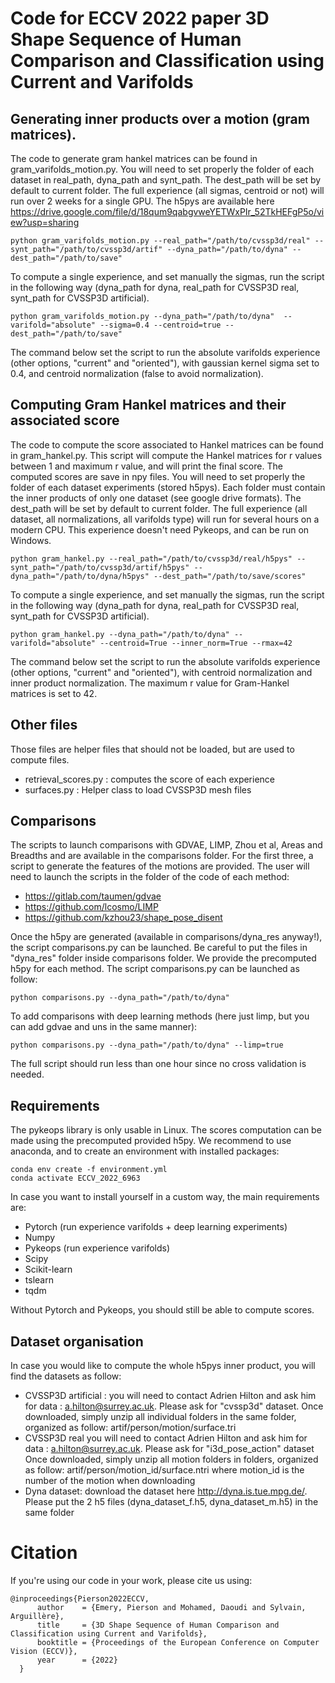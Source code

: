 # Code for ECCV 2022 paper 3D Shape Sequence of Human Comparison and Classification  using Current and Varifolds

## Generating inner products over a motion (gram matrices).
The code to generate gram hankel matrices can be found in gram_varifolds_motion.py. 
You will need to set properly the folder of each dataset in real_path, dyna_path and synt_path.
The dest_path will be set by default to current folder.
The full experience (all sigmas, centroid or not) will run over 2 weeks for a single GPU. 
The h5pys are available here https://drive.google.com/file/d/18qum9qabgvweYETWxPIr_52TkHEFgP5o/view?usp=sharing
```commandline
python gram_varifolds_motion.py --real_path="/path/to/cvssp3d/real" --synt_path="/path/to/cvssp3d/artif" --dyna_path="/path/to/dyna" --dest_path="/path/to/save"
```
To compute a single experience, and set manually the sigmas, run the script in the following way (dyna_path for dyna, 
real_path for CVSSP3D real, synt_path for CVSSP3D artificial).
```commandline
python gram_varifolds_motion.py --dyna_path="/path/to/dyna"  --varifold="absolute" --sigma=0.4 --centroid=true --dest_path="/path/to/save" 
```
The command below set the script to run the absolute varifolds experience (other options, "current" and "oriented"), with
gaussian kernel sigma set to 0.4, and centroid normalization (false to avoid normalization). 
## Computing Gram Hankel matrices and their associated score
The code to compute the score associated to Hankel matrices can be found in gram_hankel.py. This script will compute 
the Hankel matrices for r values between 1 and maximum r value, and will print the final score. The computed scores are 
save in npy files. You will need to set properly the folder of each  dataset experiments (stored h5pys). 
Each folder must contain the inner products of only one dataset (see google drive formats). 
The dest_path will be set by default to current folder. 
The full experience (all dataset, all normalizations, all varifolds type) will run for several hours on a modern CPU. 
This experience doesn't need Pykeops, and can be run on Windows. 
```commandline
python gram_hankel.py --real_path="/path/to/cvssp3d/real/h5pys" --synt_path="/path/to/cvssp3d/artif/h5pys" --dyna_path="/path/to/dyna/h5pys" --dest_path="/path/to/save/scores" 
```
To compute a single experience, and set manually the sigmas, run the script in the following way (dyna_path for dyna, 
real_path for CVSSP3D real, synt_path for CVSSP3D artificial).
```commandline
python gram_hankel.py --dyna_path="/path/to/dyna" --varifold="absolute" --centroid=True --inner_norm=True --rmax=42
```
The command below set the script to run the absolute varifolds experience (other options, "current" and "oriented"), with
centroid normalization and inner product normalization. The maximum r value for Gram-Hankel matrices is set to 42.
## Other files
Those files are helper files that should not be loaded, but are used to compute files.
- retrieval_scores.py : computes the score of each experience
- surfaces.py : Helper class to load CVSSP3D mesh files

## Comparisons
The scripts to launch comparisons with GDVAE, LIMP, Zhou et al, Areas and Breadths and are available in the comparisons 
folder. For the first three, a script to generate the features of the motions are provided.
The user will need to launch the scripts in the folder of the code of each method:
- https://gitlab.com/taumen/gdvae
- https://github.com/lcosmo/LIMP
- https://github.com/kzhou23/shape_pose_disent

Once the h5py are generated (available in comparisons/dyna_res anyway!), the script comparisons.py can be launched. 
Be careful to put the files in "dyna_res" folder inside comparisons folder. We provide the precomputed h5py for each method.
The script comparisons.py can be launched as follow:
```commandline
python comparisons.py --dyna_path="/path/to/dyna"
```
To add comparisons with deep learning methods (here just limp, but you can add gdvae and uns in the same manner):
```commandline
python comparisons.py --dyna_path="/path/to/dyna" --limp=true
```
The full script should run less than one hour since no cross validation is needed.

## Requirements 
The pykeops library is only usable in Linux. The scores computation can be made using the precomputed provided h5py.
We recommend to use anaconda, and to create an environment with installed packages:
```commandline
conda env create -f environment.yml
conda activate ECCV_2022_6963
```
In case you want to install yourself in a custom way, the main requirements are:
- Pytorch (run experience varifolds + deep learning experiments)
- Numpy
- Pykeops (run experience varifolds)
- Scipy
- Scikit-learn
- tslearn
- tqdm

Without Pytorch and Pykeops, you should still be able to compute scores.

## Dataset organisation

In case you would like to compute the whole h5pys inner product, you will find the datasets as follow:
- CVSSP3D artificial : you will need to contact Adrien Hilton and ask him for data : a.hilton@surrey.ac.uk. 
Please ask for "cvssp3d" dataset.
Once downloaded, simply unzip all individual folders in the same folder, organized as follow: artif/person/motion/surface.tri
- CVSSP3D real you will need to contact Adrien Hilton and ask him for data : a.hilton@surrey.ac.uk. 
Please ask for "i3d_pose_action" dataset
Once downloaded, simply unzip all motion folders in folders, organized as follow: artif/person/motion_id/surface.ntri
where motion_id is the number of the motion when downloading
- Dyna dataset: download the dataset here http://dyna.is.tue.mpg.de/. Please put the 2 h5 files 
(dyna_dataset_f.h5, dyna_dataset_m.h5) in the same folder

# Citation
If you're using our code in your work, please cite us using:
```
@inproceedings{Pierson2022ECCV,
      author    = {Emery, Pierson and Mohamed, Daoudi and Sylvain, Arguillère},
      title     = {3D Shape Sequence of Human Comparison and Classification using Current and Varifolds},
      booktitle = {Proceedings of the European Conference on Computer Vision (ECCV)},
      year      = {2022}
  }
```

